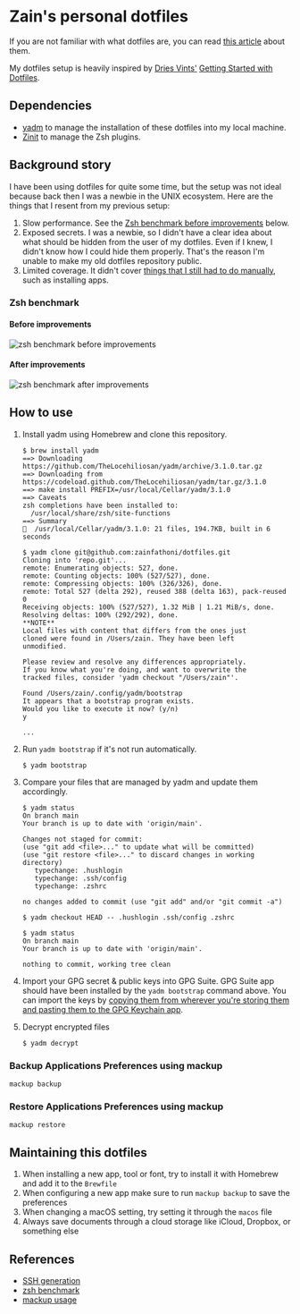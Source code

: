 # Zain's personal dotfiles

If you are not familiar with what dotfiles are, you can read [this article](https://medium.com/@webprolific/getting-started-with-dotfiles-43c3602fd789) about them.

My dotfiles setup is heavily inspired by [Dries Vints'](https://github.com/driesvints) [Getting Started with Dotfiles](https://driesvints.com/blog/getting-started-with-dotfiles/).

## Dependencies

- [yadm](https://yadm.io) to manage the installation of these dotfiles into my local machine.
- [Zinit](https://zdharma.github.io/zinit/wiki/) to manage the Zsh plugins.

## Background story

I have been using dotfiles for quite some time, but the setup was not ideal because back then I was a newbie in the UNIX ecosystem.
Here are the things that I resent from my previous setup:

1. Slow performance. See the [Zsh benchmark before improvements](#before-improvements) below.
2. Exposed secrets. I was a newbie, so I didn't have a clear idea about what should be hidden from the user of my dotfiles. Even if I knew, I didn't know how I could hide them properly. That's the reason I'm unable to make my old dotfiles repository public.
3. Limited coverage. It didn't cover [things that I still had to do manually](https://github.com/zainfathoni/macOS-Initial-Setup), such as installing apps.

### Zsh benchmark

#### Before improvements

![zsh benchmark before improvements](https://user-images.githubusercontent.com/6315466/115213496-25d4b380-a134-11eb-81ef-500efcc794b5.gif)

#### After improvements

![zsh benchmark after improvements](https://user-images.githubusercontent.com/6315466/115155860-4c530a00-a0b4-11eb-8756-089ddef6a7c1.gif)

## How to use

1. Install yadm using Homebrew and clone this repository.

   ```shell
   $ brew install yadm
   ==> Downloading https://github.com/TheLocehiliosan/yadm/archive/3.1.0.tar.gz
   ==> Downloading from https://codeload.github.com/TheLocehiliosan/yadm/tar.gz/3.1.0
   ==> make install PREFIX=/usr/local/Cellar/yadm/3.1.0
   ==> Caveats
   zsh completions have been installed to:
     /usr/local/share/zsh/site-functions
   ==> Summary
   🍺  /usr/local/Cellar/yadm/3.1.0: 21 files, 194.7KB, built in 6 seconds

   $ yadm clone git@github.com:zainfathoni/dotfiles.git
   Cloning into 'repo.git'...
   remote: Enumerating objects: 527, done.
   remote: Counting objects: 100% (527/527), done.
   remote: Compressing objects: 100% (326/326), done.
   remote: Total 527 (delta 292), reused 388 (delta 163), pack-reused 0
   Receiving objects: 100% (527/527), 1.32 MiB | 1.21 MiB/s, done.
   Resolving deltas: 100% (292/292), done.
   **NOTE**
   Local files with content that differs from the ones just
   cloned were found in /Users/zain. They have been left
   unmodified.

   Please review and resolve any differences appropriately.
   If you know what you're doing, and want to overwrite the
   tracked files, consider 'yadm checkout "/Users/zain"'.

   Found /Users/zain/.config/yadm/bootstrap
   It appears that a bootstrap program exists.
   Would you like to execute it now? (y/n)
   y

   ...

   ```

2. Run `yadm bootstrap` if it's not run automatically.

   ```shell
   $ yadm bootstrap
   ```

3. Compare your files that are managed by yadm and update them accordingly.

   ```shell
   $ yadm status
   On branch main
   Your branch is up to date with 'origin/main'.

   Changes not staged for commit:
   (use "git add <file>..." to update what will be committed)
   (use "git restore <file>..." to discard changes in working directory)
      typechange: .hushlogin
      typechange: .ssh/config
      typechange: .zshrc

   no changes added to commit (use "git add" and/or "git commit -a")

   $ yadm checkout HEAD -- .hushlogin .ssh/config .zshrc

   $ yadm status
   On branch main
   Your branch is up to date with 'origin/main'.

   nothing to commit, working tree clean
   ```

4. Import your GPG secret & public keys into GPG Suite.
   GPG Suite app should have been installed by the `yadm bootstrap` command above.
   You can import the keys by [copying them from wherever you're storing them and pasting them to the GPG Keychain app](https://gpgtools.tenderapp.com/kb/gpg-keychain-faq/how-to-find-public-keys-of-your-friends-and-import-them).

5. Decrypt encrypted files

   ```shell
   $ yadm decrypt
   ```

### Backup Applications Preferences using mackup

```shell
mackup backup
```

### Restore Applications Preferences using mackup

```shell
mackup restore
```

## Maintaining this dotfiles

1. When installing a new app, tool or font, try to install it with Homebrew and add it to the `Brewfile`
2. When configuring a new app make sure to run `mackup backup` to save the preferences
3. When changing a macOS setting, try setting it through the `macos` file
4. Always save documents through a cloud storage like iCloud, Dropbox, or something else

## References

- [SSH generation](https://github.com/kentcdodds/dotfiles/blob/main/.macos)
- [zsh benchmark](https://github.com/ri7nz/.dotifiles/blob/master/scripts/bin/benchmark-zsh)
- [mackup usage](https://github.com/lra/mackup#usage)
